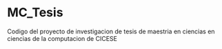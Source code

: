 # MC_Tesis
Codigo del proyecto de investigacion de tesis de maestria en ciencias en ciencias de la computacion de CICESE
